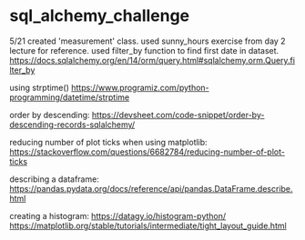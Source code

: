 # sql_alchemy_challenge

5/21 created 'measurement' class. used sunny_hours exercise from day 2 lecture for reference.
used filter_by function to find first date in dataset.
https://docs.sqlalchemy.org/en/14/orm/query.html#sqlalchemy.orm.Query.filter_by

using strptime()
https://www.programiz.com/python-programming/datetime/strptime

order by descending:
https://devsheet.com/code-snippet/order-by-descending-records-sqlalchemy/

reducing number of plot ticks when using matplotlib:
https://stackoverflow.com/questions/6682784/reducing-number-of-plot-ticks

describing a dataframe:
https://pandas.pydata.org/docs/reference/api/pandas.DataFrame.describe.html

creating a histogram:
https://datagy.io/histogram-python/
https://matplotlib.org/stable/tutorials/intermediate/tight_layout_guide.html
